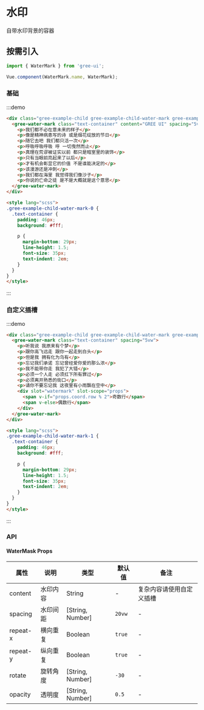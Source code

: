 # 水印

自带水印背景的容器

## 按需引入

```javascript
import { WaterMark } from 'gree-ui';

Vue.component(WaterMark.name, WaterMark);
```

### 基础

:::demo

```html
<div class="gree-example-child gree-example-child-water-mark gree-example-child-water-mark-0">
  <gree-water-mark class="text-container" content="GREE UI" spacing="5vw">
    <p>我们都不必在意未来的样子</p>
    <p>像是精神病患写的诗 或是烟花绽放的节日</p>
    <p>随它去吧 我们都只活一次</p>
    <p>呼吸呼吸呼吸 呼 一切曳然而止</p>
    <p>真理在荒谬被证实以前 都只是暗室里的装饰</p>
    <p>只有当眼前亮起来了以后</p>
    <p>才有机会彰显它的价值 不是谁能决定的</p>
    <p>该漫游还是冲刺</p>
    <p>我们都在海里 我觉得我们像沙子</p>
    <p>你说的亡命之徒 是不是大概就是这个意思</p>
  </gree-water-mark>
</div>

<style lang="scss">
.gree-example-child-water-mark-0 {
  .text-container {
    padding: 46px;
    background: #fff;

    p {
      margin-bottom: 29px;
      line-height: 1.5;
      font-size: 35px;
      text-indent: 2em;
    }
  }
}
</style>
```

:::

### 自定义插槽

:::demo

```html
<div class="gree-example-child gree-example-child-water-mark gree-example-child-water-mark-1">
  <gree-water-mark class="text-container" spacing="5vw">
    <p>听我说 我原来有个梦</p>
    <p>跟你高飞远走 跟你一起走到白头</p>
    <p>但是我 拥有化为乌有</p>
    <p>忘记我们承诺 忘记曾经爱你爱的那么浓</p>
    <p>我不能带你走 我犯了大错</p>
    <p>必须一个人走 必须扛下所有罪过</p>
    <p>必须离开熟悉的街口</p>
    <p>请你不要忘记我 这夜里有小雨飘在空中</p>
    <div slot="watermark" slot-scope="props">
      <span v-if="props.coord.row % 2">奇数行</span>
      <span v-else>偶数行</span>
    </div>
  </gree-water-mark>
</div>

<style lang="scss">
.gree-example-child-water-mark-1 {
  .text-container {
    padding: 46px;
    background: #fff;

    p {
      margin-bottom: 29px;
      line-height: 1.5;
      font-size: 35px;
      text-indent: 2em;
    }
  }
}
</style>
```

:::

### API

#### WaterMask Props

| 属性     | 说明     | 类型             | 默认值 | 备注                     |
| -------- | -------- | ---------------- | ------ | ------------------------ |
| content  | 水印内容 | String           | \-     | 复杂内容请使用自定义插槽 |
| spacing  | 水印间距 | [String, Number] | `20vw` | \-                       |
| repeat-x | 横向重复 | Boolean          | `true` | \-                       |
| repeat-y | 纵向重复 | Boolean          | `true` | \-                       |
| rotate   | 旋转角度 | [String, Number] | `-30`  | \-                       |
| opacity  | 透明度   | [String, Number] | `0.5`  | \-                       |

<style lang="less">
.gree-example-child-water-mark-0,
.gree-example-child-water-mark-1 {
  .text-container {
    padding: 23px;
    background: #fff;

    p {
      margin-bottom: 14px;
      line-height: 1.5;
      font-size: 17px;
      text-indent: 2em;
    }
  }
}
</style>

